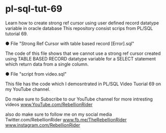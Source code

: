 # pl-sql-tut-69
Learn how to create strong ref cursor using user defined record datatype variable in oracle database
This repository consist scrips from PL/SQL tutorial 69.

● File "Strong Ref Cursor with table based record [Error].sql"

The code of this file shows that we cannot use a strong ref cursor created using TABLE BASED RECORD datatype variable 
for a SELECT statement which return data from a single column.

● File "script from video.sql"

This file has the code which I demosntrated in PL/SQL Video Tuorial 69 on my YouTube channel.


Do make sure to Subscribe to our YouTube channel for more intresting videos
www.YouTube.com/RebellionRider

also do make sure to follow me on my social media 
Twitter.com/RebellionRider
www.fb.me/TheRebellionRider
www.instagram.com/RebellionRider
